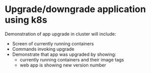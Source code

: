 # Upgrade/downgrade application using k8s

Demonstration of app upgrade in cluster will include:

- Screen of currently running containers
- Commands invoking upgrade
- Demonstrate that app was upgraded by showing:
  - currently running containers and their image tags
  - web app is showing new version number

